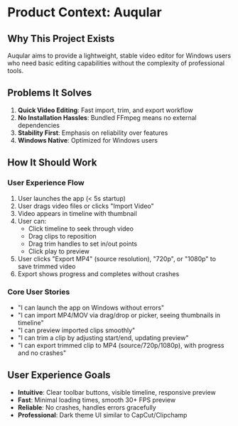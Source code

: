 # Product Context: Auqular

## Why This Project Exists
Auqular aims to provide a lightweight, stable video editor for Windows users who need basic editing capabilities without the complexity of professional tools.

## Problems It Solves
1. **Quick Video Editing**: Fast import, trim, and export workflow
2. **No Installation Hassles**: Bundled FFmpeg means no external dependencies
3. **Stability First**: Emphasis on reliability over features
4. **Windows Native**: Optimized for Windows users

## How It Should Work

### User Experience Flow
1. User launches the app (< 5s startup)
2. User drags video files or clicks "Import Video"
3. Video appears in timeline with thumbnail
4. User can:
   - Click timeline to seek through video
   - Drag clips to reposition
   - Drag trim handles to set in/out points
   - Click play to preview
5. User clicks "Export MP4" (source resolution), "720p", or "1080p" to save trimmed video
6. Export shows progress and completes without crashes

### Core User Stories
- "I can launch the app on Windows without errors"
- "I can import MP4/MOV via drag/drop or picker, seeing thumbnails in timeline"
- "I can preview imported clips smoothly"
- "I can trim a clip by adjusting start/end, updating preview"
- "I can export trimmed clip to MP4 (source/720p/1080p), with progress and no crashes"

## User Experience Goals
- **Intuitive**: Clear toolbar buttons, visible timeline, responsive preview
- **Fast**: Minimal loading times, smooth 30+ FPS preview
- **Reliable**: No crashes, handles errors gracefully
- **Professional**: Dark theme UI similar to CapCut/Clipchamp

